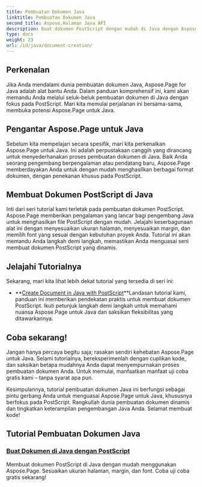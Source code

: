 ```yaml
---
title: Pembuatan Dokumen Java
linktitle: Pembuatan Dokumen Java
second_title: Aspose.Halaman Java API
description: Buat dokumen PostScript dengan mudah di Java dengan Aspose.Page. Sesuaikan ukuran halaman, margin, dan font. Selami tutorial pembuatan dokumen Java.
type: docs
weight: 23
url: /id/java/document-creation/
---
```

## Perkenalan

Jika Anda mendalami dunia pembuatan dokumen Java, Aspose.Page for Java adalah alat bantu Anda. Dalam panduan komprehensif ini, kami akan memandu Anda melalui seluk-beluk pembuatan dokumen di Java dengan fokus pada PostScript. Mari kita memulai perjalanan ini bersama-sama, membuka potensi Aspose.Page untuk Java.

## Pengantar Aspose.Page untuk Java

Sebelum kita mempelajari secara spesifik, mari kita perkenalkan Aspose.Page untuk Java. Ini adalah perpustakaan canggih yang dirancang untuk menyederhanakan proses pembuatan dokumen di Java. Baik Anda seorang pengembang berpengalaman atau pendatang baru, Aspose.Page memberdayakan Anda untuk dengan mudah menghasilkan berbagai format dokumen, dengan penekanan khusus pada PostScript.

## Membuat Dokumen PostScript di Java

Inti dari seri tutorial kami terletak pada pembuatan dokumen PostScript. Aspose.Page memberikan pengalaman yang lancar bagi pengembang Java untuk menghasilkan file PostScript dengan mudah. Jelajahi keserbagunaan alat ini dengan menyesuaikan ukuran halaman, menyesuaikan margin, dan memilih font yang sesuai dengan kebutuhan proyek Anda. Tutorial ini akan memandu Anda langkah demi langkah, memastikan Anda menguasai seni membuat dokumen PostScript yang dinamis.

## Jelajahi Tutorialnya

Sekarang, mari kita lihat lebih dekat tutorial yang tersedia di seri ini:

- **[Create Document in Java with PostScript](./postscript/)**Landasan tutorial kami, panduan ini memberikan pendekatan praktis untuk membuat dokumen PostScript. Ikuti petunjuk langkah demi langkah untuk memahami nuansa Aspose.Page untuk Java dan saksikan fleksibilitas yang ditawarkannya.

## Coba sekarang!

Jangan hanya percaya begitu saja; rasakan sendiri kehebatan Aspose.Page untuk Java. Selami tutorialnya, bereksperimenlah dengan cuplikan kode, dan saksikan betapa mudahnya Anda dapat menyempurnakan proses pembuatan dokumen Anda. Untuk memulai, manfaatkan manfaat uji coba gratis kami – tanpa syarat apa pun.

Kesimpulannya, tutorial pembuatan dokumen Java ini berfungsi sebagai pintu gerbang Anda untuk menguasai Aspose.Page untuk Java, khususnya berfokus pada PostScript. Rangkullah dunia pembuatan dokumen dinamis dan tingkatkan keterampilan pengembangan Java Anda. Selamat membuat kode!
## Tutorial Pembuatan Dokumen Java
### [Buat Dokumen di Java dengan PostScript](./postscript/)
Membuat dokumen PostScript di Java dengan mudah menggunakan Aspose.Page. Sesuaikan ukuran halaman, margin, dan font. Coba uji coba gratis sekarang!